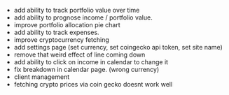 - add ability to track portfolio value over time
- add ability to prognose income / portfolio value.
- improve portfolio allocation pie chart
- add ability to track expenses.
- improve cryptocurrency fetching
- add settings page (set currency, set coingecko api token, set site name) 
- remove that weird effect of line coming down
- add ability to click on income in calendar to change it
- fix breakdown in calendar page. (wrong currency)
- client management
- fetching crypto prices via coin gecko doesnt work well